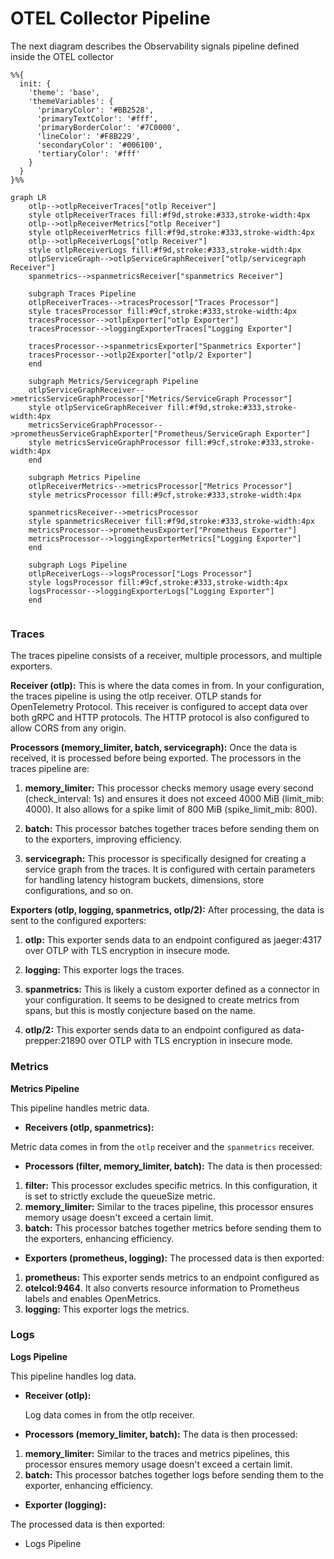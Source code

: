 # OTEL Collector Pipeline

The next diagram describes the Observability signals pipeline defined inside the OTEL collector

```mermaid
%%{
  init: {
    'theme': 'base',
    'themeVariables': {
      'primaryColor': '#BB2528',
      'primaryTextColor': '#fff',
      'primaryBorderColor': '#7C0000',
      'lineColor': '#F8B229',
      'secondaryColor': '#006100',
      'tertiaryColor': '#fff'
    }
  }
}%%

graph LR
    otlp-->otlpReceiverTraces["otlp Receiver"]
    style otlpReceiverTraces fill:#f9d,stroke:#333,stroke-width:4px
    otlp-->otlpReceiverMetrics["otlp Receiver"]
    style otlpReceiverMetrics fill:#f9d,stroke:#333,stroke-width:4px
    otlp-->otlpReceiverLogs["otlp Receiver"]
    style otlpReceiverLogs fill:#f9d,stroke:#333,stroke-width:4px
    otlpServiceGraph-->otlpServiceGraphReceiver["otlp/servicegraph Receiver"]
    spanmetrics-->spanmetricsReceiver["spanmetrics Receiver"]

    subgraph Traces Pipeline
    otlpReceiverTraces-->tracesProcessor["Traces Processor"]
    style tracesProcessor fill:#9cf,stroke:#333,stroke-width:4px
    tracesProcessor-->otlpExporter["otlp Exporter"]
    tracesProcessor-->loggingExporterTraces["Logging Exporter"]

    tracesProcessor-->spanmetricsExporter["Spanmetrics Exporter"]
    tracesProcessor-->otlp2Exporter["otlp/2 Exporter"]
    end
    
    subgraph Metrics/Servicegraph Pipeline
    otlpServiceGraphReceiver-->metricsServiceGraphProcessor["Metrics/ServiceGraph Processor"]
    style otlpServiceGraphReceiver fill:#f9d,stroke:#333,stroke-width:4px
    metricsServiceGraphProcessor-->prometheusServiceGraphExporter["Prometheus/ServiceGraph Exporter"]
    style metricsServiceGraphProcessor fill:#9cf,stroke:#333,stroke-width:4px
    end
    
    subgraph Metrics Pipeline
    otlpReceiverMetrics-->metricsProcessor["Metrics Processor"]
    style metricsProcessor fill:#9cf,stroke:#333,stroke-width:4px

    spanmetricsReceiver-->metricsProcessor
    style spanmetricsReceiver fill:#f9d,stroke:#333,stroke-width:4px
    metricsProcessor-->prometheusExporter["Prometheus Exporter"]
    metricsProcessor-->loggingExporterMetrics["Logging Exporter"]
    end

    subgraph Logs Pipeline
    otlpReceiverLogs-->logsProcessor["Logs Processor"]
    style logsProcessor fill:#9cf,stroke:#333,stroke-width:4px
    logsProcessor-->loggingExporterLogs["Logging Exporter"]
    end


```

### Traces
The traces  pipeline consists of a receiver, multiple processors, and multiple exporters.

**Receiver (otlp):**
This is where the data comes in from. In your configuration, the traces pipeline is using the otlp receiver. OTLP stands for OpenTelemetry Protocol. This receiver is configured to accept data over both gRPC and HTTP protocols. The HTTP protocol is also configured to allow CORS from any origin.

**Processors (memory_limiter, batch, servicegraph):**
Once the data is received, it is processed before being exported. The processors in the traces pipeline are:

1. **memory_limiter:** This processor checks memory usage every second (check_interval: 1s) and ensures it does not exceed 4000 MiB (limit_mib: 4000). It also allows for a spike limit of 800 MiB (spike_limit_mib: 800).

2. **batch:** This processor batches together traces before sending them on to the exporters, improving efficiency.

3. **servicegraph:** This processor is specifically designed for creating a service graph from the traces. It is configured with certain parameters for handling latency histogram buckets, dimensions, store configurations, and so on.

**Exporters (otlp, logging, spanmetrics, otlp/2):**
After processing, the data is sent to the configured exporters:

1. **otlp:** This exporter sends data to an endpoint configured as jaeger:4317 over OTLP with TLS encryption in insecure mode.

2. **logging:** This exporter logs the traces.

3. **spanmetrics:** This is likely a custom exporter defined as a connector in your configuration. It seems to be designed to create metrics from spans, but this is mostly conjecture based on the name.

4. **otlp/2:** This exporter sends data to an endpoint configured as data-prepper:21890 over OTLP with TLS encryption in insecure mode.

### Metrics
**Metrics Pipeline**

This pipeline handles metric data.

- **Receivers (otlp, spanmetrics):**

Metric data comes in from the `otlp` receiver and the `spanmetrics` receiver.
- **Processors (filter, memory_limiter, batch):**
The data is then processed:
1. **filter:** This processor excludes specific metrics. In this configuration, it is set to strictly exclude the queueSize metric.
2. **memory_limiter:** Similar to the traces pipeline, this processor ensures memory usage doesn't exceed a certain limit.
3. **batch:** This processor batches together metrics before sending them to the exporters, enhancing efficiency.

- **Exporters (prometheus, logging):**
The processed data is then exported:
1. **prometheus:** This exporter sends metrics to an endpoint configured as
2. **otelcol:9464**. It also converts resource information to Prometheus labels and enables OpenMetrics.
3. **logging:** This exporter logs the metrics.

### Logs

**Logs Pipeline**

This pipeline handles log data.

- **Receiver (otlp):**

    Log data comes in from the otlp receiver. 
- **Processors (memory_limiter, batch):**
The data is then processed:
1. **memory_limiter:** Similar to the traces and metrics pipelines, this processor ensures memory usage doesn't exceed a certain limit.
2. **batch:** This processor batches together logs before sending them to the exporter, enhancing efficiency.

- **Exporter (logging):**

The processed data is then exported:
 -  Logs Pipeline
